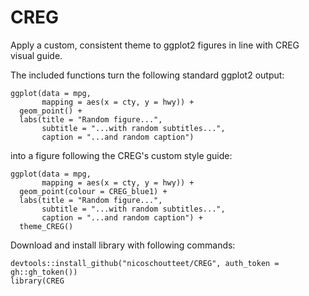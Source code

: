 # CREG
Apply a custom, consistent theme to ggplot2 figures in line with CREG visual guide.

The included functions turn the following standard ggplot2 output:

```{r, eval = TRUE}
ggplot(data = mpg,
       mapping = aes(x = cty, y = hwy)) +
  geom_point() +
  labs(title = "Random figure...",
       subtitle = "...with random subtitles...",
       caption = "...and random caption")
```

into a figure following the CREG's custom style guide:

```{r}
ggplot(data = mpg,
       mapping = aes(x = cty, y = hwy)) +
  geom_point(colour = CREG_blue1) +
  labs(title = "Random figure...",
       subtitle = "...with random subtitles...",
       caption = "...and random caption") +
  theme_CREG()
```

Download and install library with following commands:

```{r}
devtools::install_github("nicoschoutteet/CREG", auth_token = gh::gh_token())
library(CREG
```
